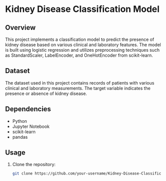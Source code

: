 # Kidney Disease Classification Model

## Overview
This project implements a classification model to predict the presence of kidney disease based on various clinical and laboratory features. The model is built using logistic regression and utilizes preprocessing techniques such as StandardScaler, LabelEncoder, and OneHotEncoder from scikit-learn.

## Dataset
The dataset used in this project contains records of patients with various clinical and laboratory measurements. The target variable indicates the presence or absence of kidney disease.

## Dependencies
- Python
- Jupyter Notebook
- scikit-learn
- pandas

## Usage
1. Clone the repository:
   ```bash
   git clone https://github.com/your-username/Kidney-Disease-Classification.git
